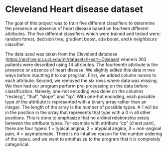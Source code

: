 # Cleveland Heart disease dataset

The goal of this project was to train five different classifiers to determine the presence or absence of heart disease based on fourteen different attributes. The five different classifiers which were trained and tested were: random forest, decision tree, gradient boost, ada boost, and k neighbours classifier.

The data used was taken from the Cleveland database (https://archive.ics.uci.edu/ml/datasets/Heart+Disease) wherein 303 patients were described using 14 attributes. The fourteenth attribute is the presence or absence of heart disease. We slightly edited this data in two ways before inputting it to our program. First, we added column names to each attribute. Second, we removed the six rows where data was missing. We then had our program perform pre-processing on the data before classification. Namely, one-hot encoding was done on the columns “restecg”, “thal”, “slope”, and “cp”. With one-hot encoding, each possible type of the attribute is represented with a binary array rather than an integer. The length of the array is the number of possible types. A 1 will be in the position in the array that represents that type with a 0 in all other positions. This is done to emphasize that no ordinal relationship exists between the attribute types. For example with attribute “cp” (chest pain), there are four types: 1 = typical angina, 2 = atypical angina, 3 = non-anginal pain, 4 = asymptomatic. There is no intuitive reason for the number ordering of the types, and we want to emphasize to the program that it is completely categorical.

